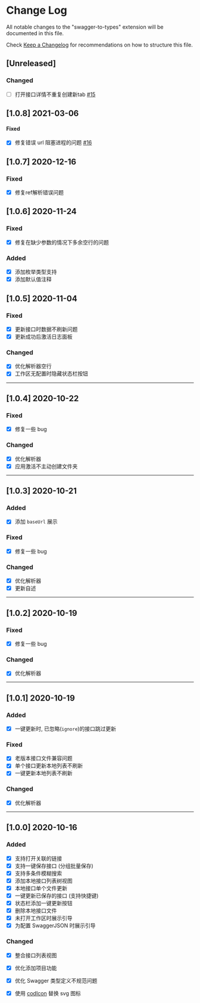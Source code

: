# Change Log
All notable changes to the "swagger-to-types" extension will be documented in this file.

Check [Keep a Changelog](http://keepachangelog.com/) for recommendations on how to structure this file.

## [Unreleased]
### Changed
- [ ] 打开接口详情不重复创建新tab [#15](https://github.com/lanten/swagger-to-types/issues/15)

## [1.0.8] 2021-03-06
#### Fixed
- [x] 修复错误 url 阻塞进程的问题 [#16](https://github.com/lanten/swagger-to-types/issues/16)


## [1.0.7] 2020-12-16
### Fixed
- [x] 修复ref解析错误问题

## [1.0.6] 2020-11-24
### Fixed
- [x] 修复在缺少参数的情况下多余空行的问题
### Added
- [x] 添加枚举类型支持
- [x] 添加默认值注释

## [1.0.5] 2020-11-04
### Fixed
- [x] 更新接口时数据不刷新问题
- [x] 更新成功后激活日志面板

### Changed
- [x] 优化解析器空行
- [x] 工作区无配置时隐藏状态栏按钮

---
## [1.0.4] 2020-10-22
### Fixed
- [x] 修复一些 bug

### Changed
- [x] 优化解析器
- [x] 应用激活不主动创建文件夹

---
## [1.0.3] 2020-10-21
### Added
- [x] 添加 `baseUrl` 展示

### Fixed
- [x] 修复一些 bug

### Changed
- [x] 优化解析器
- [x] 更新自述

---
## [1.0.2] 2020-10-19
### Fixed
- [x] 修复一些 bug

### Changed
- [x] 优化解析器

---
## [1.0.1] 2020-10-19
### Added
- [x] 一键更新时, 已忽略(`ignore`)的接口跳过更新

### Fixed
- [x] 老版本接口文件兼容问题
- [x] 单个接口更新本地列表不刷新
- [x] 一键更新本地列表不刷新

### Changed
- [x] 优化解析器

---
## [1.0.0] 2020-10-16
### Added
- [x] 支持打开关联的链接
- [x] 支持一键保存接口 (分组批量保存)
- [x] 支持多条件模糊搜索
- [x] 添加本地接口列表树视图
- [x] 本地接口单个文件更新
- [x] 一键更新已保存的接口 (支持快捷键)
- [x] 状态栏添加一键更新按钮
- [x] 删除本地接口文件
- [x] 未打开工作区时展示引导
- [x] 为配置 SwaggerJSON 时展示引导

### Changed
- [x] 整合接口列表视图
- [x] 优化添加项目功能
- [x] 优化 Swagger 类型定义不规范问题
- [x] 使用 [codIcon](https://microsoft.github.io/vscode-codicons/dist/codicon.html) 替换 svg 图标

